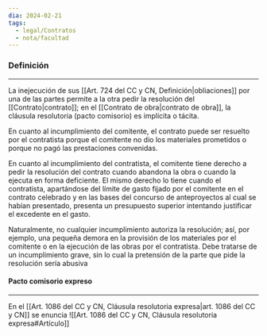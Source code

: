 ```yaml
---
dia: 2024-02-21
tags:
  - legal/Contratos
  - nota/facultad
---
```

### Definición
---
La inejecución de sus [[Art. 724 del CC y CN, Definición|obliaciones]] por una de las partes permite a la otra pedir la resolución del [[Contrato|contrato]]; en el [[Contrato de obra|contrato de obra]], la cláusula resolutoria (pacto comisorio) es implícita o tácita. 

En cuanto al incumplimiento del comitente, el contrato puede ser resuelto por el contratista porque el comitente no dio los materiales prometidos o porque no pagó las prestaciones convenidas. 

En cuanto al incumplimiento del contratista, el comitente tiene derecho a pedir la resolución del contrato cuando abandona la obra o cuando la ejecuta en forma deficiente. El mismo derecho lo tiene cuando el contratista, apartándose del límite de gasto fijado por el comitente en el contrato celebrado y en las bases del concurso de anteproyectos al cual se habían presentado, presenta un presupuesto superior intentando justificar el excedente en el gasto. 
	
Naturalmente, no cualquier incumplimiento autoriza la resolución; así, por ejemplo, una pequeña demora en la provisión de los materiales por el comitente o en la ejecución de las obras por el contratista. Debe tratarse de un incumplimiento grave, sin lo cual la pretensión de la parte que pide la resolución sería abusiva

#### Pacto comisorio expreso
---
En el [[Art. 1086 del CC y CN, Cláusula resolutoria expresa|art. 1086 del CC y CN]] se enuncia ![[Art. 1086 del CC y CN, Cláusula resolutoria expresa#Artículo]]
